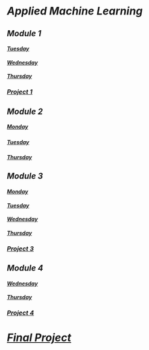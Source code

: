# ___Applied Machine Learning___ 
## ___Module 1___
#### ___[Tuesday](tuesday1.md)___
#### ___[Wednesday](wednesday1.md)___
#### ___[Thursday](https://eanelson01.github.io/DATA310/images/thurs1.html)___
### ___[Project 1](project1.md)___
  
## ___Module 2___
##### ___[Monday](monday2.md)___
##### ___[Tuesday](tuesday2.md)___
##### ___[Thursday](thursday2.md)___
  
## ___Module 3___
#### ___[Monday](monday3.md)___
#### ___[Tuesday](tuesday3.md)___
#### ___[Wednesday](wednesday3.md)___
#### ___[Thursday](thursday3.md)___
### ___[Project 3](project3.md)___
  
## ___Module 4___
#### ___[Wednesday](wednesday4.md)___
#### ___[Thursday](thursday4.md)___
### ___[Project 4](https://eanelson01.github.io/DATA310/mod4/project4.html)___
  
# ___[Final Project]()___


